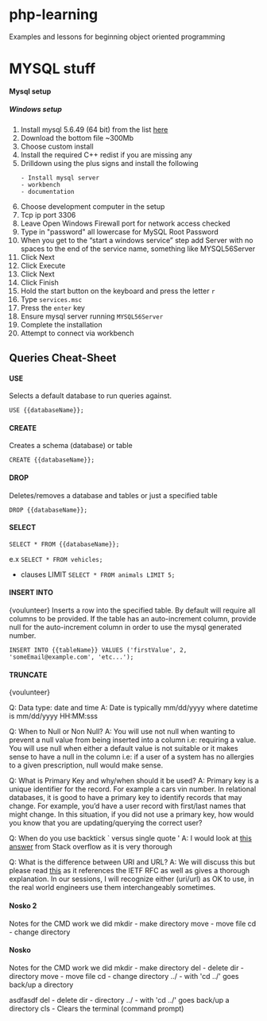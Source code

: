 # php-learning
Examples and lessons for beginning object oriented programming


# MYSQL stuff


#### Mysql setup

##### Windows setup
1. Install mysql 5.6.49 (64 bit) from the list [here](https://downloads.mysql.com/archives/installer)
1. Download the bottom file ~300Mb
1. Choose custom install
1. Install the required C++ redist if you are missing any
1. Drilldown using the plus signs and install the following
    ```
    - Install mysql server
    - workbench
    - documentation
    ```
1. Choose development computer in the setup
1. Tcp ip port 3306
1. Leave Open Windows Firewall port for network access checked
1. Type in "password" all lowercase for MySQL Root Password
1. When you get to the “start a windows service” step add Server with no spaces to the end of the service name, something like MYSQL56Server
1. Click Next
1. Click Execute
1. Click Next
1. Click Finish
1. Hold the start button on the keyboard and press the letter `r`
1. Type `services.msc`
1. Press the `enter` key
1. Ensure mysql server running `MYSQL56Server`
1. Complete the installation
1. Attempt to connect via workbench


## Queries Cheat-Sheet


#### USE
Selects a default database to run queries against.

```
USE {{databaseName}};
```

#### CREATE
Creates a schema (database) or table

```
CREATE {{databaseName}};
```

#### DROP
Deletes/removes a database and tables or just a specified table

```
DROP {{databaseName}};
```

#### SELECT

```
SELECT * FROM {{databaseName}};
```
e.x `SELECT * FROM vehicles;`

- clauses
LIMIT
`SELECT * FROM animals LIMIT 5;`

#### INSERT INTO
{voulunteer}
Inserts a row into the specified table. By default will require all columns to be provided. If the table has an auto-increment column, provide null for the auto-increment column in order to use the mysql generated number.

```
INSERT INTO {{tableName}} VALUES ('firstValue', 2, 'someEmail@example.com', 'etc...');
```


#### TRUNCATE
{voulunteer}




Q: Data type: date and time
A: Date is typically mm/dd/yyyy where datetime is mm/dd/yyyy HH:MM:sss

Q: When to Null or Non Null?
A: You will use not null when wanting to prevent a null value from being inserted into a column i.e: requiring a value. You will use null when either a default value is not suitable or it makes sense to have a null in the column i.e: if a user of a system has no allergies to a given prescription, null would make sense.

Q: What is Primary Key and why/when should it be used?
A: Primary key is a unique identifier for the record. For example a cars vin number. In relational databases, it is good to have a primary key to identify records that may change. For example, you’d have a user record with first/last names that might change. In this situation, if you did not use a primary key, how would you know that you are updating/querying the correct user?

Q: When do you use backtick ` versus single quote '
A: I would look at [this answer](https://stackoverflow.com/questions/11321491/when-to-use-single-quotes-double-quotes-and-backticks-in-mysql) from Stack overflow as it is very thorough 

Q: What is the difference between URI and URL?
A: We will discuss this but please read [this](https://stackoverflow.com/questions/176264/what-is-the-difference-between-a-uri-a-url-and-a-urn) as it references the IETF RFC as well as gives a thorough explanation. In our sessions, I will recognize either (uri/url) as OK to use, in the real world engineers use them interchangeably sometimes.


#### Nosko 2
Notes for the CMD work we did
mkdir  -  make directory
move  -  move file
cd  -  change directory
#### Nosko
Notes for the CMD work we did
mkdir  -  make directory
del  -  delete 
dir  -  directory
move  -  move file
cd  -  change directory
../  -  with 'cd ../' goes back/up a directory




asdfasdf
del  -  delete 
dir  -  directory
../  -  with 'cd ../' goes back/up a directory
cls  -  Clears the terminal (command prompt)

